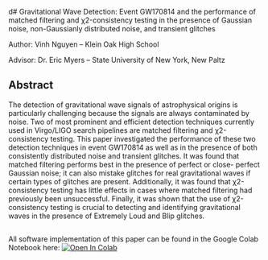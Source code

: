 d# Gravitational Wave Detection: Event GW170814 and the performance of matched filtering and χ2-consistency testing in the presence of Gaussian noise, non-Gaussianly distributed noise, and transient glitches

Author: Vinh Nguyen – Klein Oak High School

Advisor: Dr. Eric Myers – State University of New York, New Paltz

## Abstract

The detection of gravitational wave signals of astrophysical origins is particularly challenging because the signals are always contaminated by noise. Two of most prominent and efficient detection techniques currently used in Virgo/LIGO search pipelines are matched filtering and χ2- consistency testing. This paper investigated the performance of these two detection techniques in event GW170814 as well as in the presence of both consistently distributed noise and transient glitches. It was found that matched filtering performs best in the presence of perfect or close- perfect Gaussian noise; it can also mistake glitches for real gravitational waves if certain types of glitches are present. Additionally, it was found that χ2-consistency testing has little effects in cases where matched filtering had previously been unsuccessful. Finally, it was shown that the use of χ2-consistency testing is crucial to detecting and identifying gravitational waves in the presence of Extremely Loud and Blip glitches.

## 

All software implementation of this paper can be found in the Google Colab Notebook here: [![Open In Colab](https://colab.research.google.com/assets/colab-badge.svg)](https://colab.research.google.com/drive/10q3SdhNjWyoZaVPdLqyoCEsSovplvMrK?usp=sharing)

 

